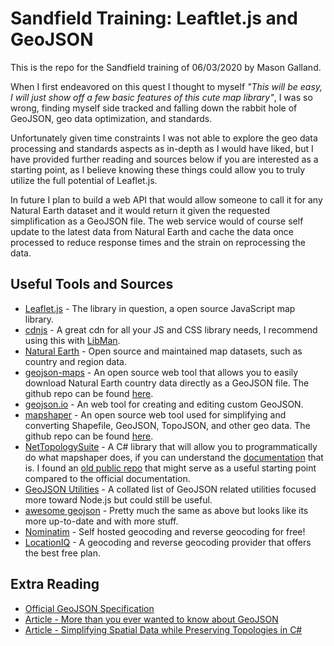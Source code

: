 # Sandfield Training: Leaftlet.js and GeoJSON

This is the repo for the Sandfield training of 06/03/2020 by Mason Galland.

When I first endeavored on this quest I thought to myself _"This will be easy, I will just show off a few basic features of this cute map library"_, I was so wrong, finding myself side tracked and falling down the rabbit hole of GeoJSON, geo data optimization, and standards. 

Unfortunately given time constraints I was not able to explore the geo data processing and standards aspects as in-depth as I would have liked, but I have provided further reading and sources below if you are interested as a starting point, as I believe knowing these things could allow you to truly utilize the full potential of Leaflet.js. 

In future I plan to build a web API that would allow someone to call it for any Natural Earth dataset and it would return it given the requested simplification as a GeoJSON file. The web service would of course self update to the latest data from Natural Earth and cache the data once processed to reduce response times and the strain on reprocessing the data.

## Useful Tools and Sources
* [Leaflet.js](https://leafletjs.com/) - The library in question, a open source JavaScript map library.
* [cdnjs](https://cdnjs.com/) - A great cdn for all your JS and CSS library needs, I recommend using this with [LibMan](https://docs.microsoft.com/en-us/aspnet/core/client-side/libman/libman-vs).
* [Natural Earth](https://www.naturalearthdata.com/downloads/) - Open source and maintained map datasets, such as country and region data.
* [geojson-maps](https://geojson-maps.ash.ms/) - An open source web tool that allows you to easily download Natural Earth country data directly as a GeoJSON file. The github repo can be found [here](https://github.com/AshKyd/geojson-regions).
* [geojson.io](http://geojson.io/) - An web tool for creating and editing custom GeoJSON.
* [mapshaper](https://mapshaper.org/) - An open source web tool used for simplifying and converting Shapefile, GeoJSON, TopoJSON, and other geo data. The github repo can be found [here](https://github.com/mbloch/mapshaper).
* [NetTopologySuite](https://github.com/NetTopologySuite/NetTopologySuite) - A C# library that will allow you to programmatically do what mapshaper does, if you can understand the [documentation](http://nettopologysuite.github.io/NetTopologySuite/api/NetTopologySuite.html) that is. I found an [old public repo](https://github.com/capesean/TopologyPreservingSimplifier) that might serve as a useful starting point compared to the official documentation. 
* [GeoJSON Utilities](https://jasonheppler.org/courses/csu-workshop/geojson-utilities.html) - A collated list of GeoJSON related utilities focused more toward Node.js but could still be useful. 
* [awesome geojson](https://project-awesome.org/tmcw/awesome-geojson) - Pretty much the same as above but looks like its more up-to-date and with more stuff.
* [Nominatim](https://wiki.openstreetmap.org/wiki/Nominatim) - Self hosted geocoding and reverse geocoding for free!
* [LocationIQ](https://locationiq.com/) - A geocoding and reverse geocoding provider that offers the best free plan. 

## Extra Reading
* [Official GeoJSON Specification](https://tools.ietf.org/html/rfc7946)
* [Article - More than you ever wanted to know about GeoJSON](https://macwright.org/2015/03/23/geojson-second-bite.html)
* [Article - Simplifying Spatial Data while Preserving Topologies in C#](https://www.webfresh.co.za/2018/08/10/simplifying-spatial-data-while-preserving-topologies-in-c/)